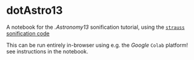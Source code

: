 # dotAstro13

A notebook for the _.Astronomy13_ sonification tutorial, using the [`strauss` sonification code](https://github.com/james-trayford/strauss)

This can be run entirely in-browser using e.g. the _Google_ `Colab` platform! see instructions in the notebook.